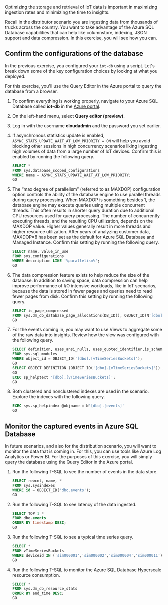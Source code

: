 <!--Exercise - Configure streaming simulation for the IoT solution

	- Columnstore example
	- Data compression example?
	- Show a time-series example of aggregations
	- JSON example
    - Index example

-->

Optimizing the storage and retrieval of IoT data is important in maximizing ingestion rates and minimizing the time to insights.

Recall in the distributor scenario you are ingesting data from thousands of trucks across the country. You want to take advantage of the Azure SQL Database capabilities that can help like columnstore, indexing, JSON support and data compression. In this exercise, you will see how you can.

## Confirm the configurations of the database

In the previous exercise, you configured your `iot-db` using a script. Let's break down some of the key configuration choices by looking at what you deployed.

For this exercise, you'll use the Query Editor in the Azure portal to query the database from a browser.

1. To confirm everything is working properly, navigate to your Azure SQL Database called **iot-db** in the [Azure portal](https://portal.azure.com/learn.docs.microsoft.com/?azure-portal=true).

1. On the left-hand menu, select **Query editor (preview)**.

1. Log in with the username **cloudadmin** and the password you set earlier.

1. If asynchronous statistics update is enabled, `ASYNC_STATS_UPDATE_WAIT_AT_LOW_PRIORITY = ON` will help you avoid blocking other sessions in high concurrency scenarios liking ingesting high volumes of data from a large number of IoT devices. Confirm this is enabled by running the following query.

    ```sql
    SELECT *
    FROM sys.database_scoped_configurations
    WHERE name = ASYNC_STATS_UPDATE_WAIT_AT_LOW_PRIORITY;
    GO
    ```

1. The “max degree of parallelism” (referred to as MAXDOP) configuration option controls the ability of the database engine to use parallel threads during query processing. When MAXDOP is something besides 1, the database engine may execute queries using multiple concurrent threads. This often results in shorter query duration due to additional CPU resources used for query processing. The number of concurrently executing threads, and the resulting CPU utilization, depends on the MAXDOP value. Higher values generally result in more threads and higher resource utilization. After years of analyzing customer data, MAXDOP=8 has been set as the default for Azure SQL Database and Managed Instance. Confirm this setting by running the following query.

    ```sql
    SELECT name, value_in_use
    FROM sys.configurations
    WHERE description LIKE '%parallelism%';
    GO
    ```

1. The data compression feature exists to help reduce the size of the database. In addition to saving space, data compression can help improve performance of I/O intensive workloads, like in IoT scenarios, because the data is stored in fewer pages and queries need to read fewer pages from disk. Confirm this setting by running the following query.

    ```sql
    SELECT is_page_compressed
    FROM sys.dm_db_database_page_allocations(DB_ID(), OBJECT_ID(N'[dbo].[events]'), 0, 1, 'DETAILED');
    GO
    ```

1. For the events coming in, you may want to use Views to aggregate some of the raw data into insights. Review how the view was configured with the following query.

    ```sql
    SELECT definition, uses_ansi_nulls, uses_quoted_identifier,is_schema_bound
    FROM sys.sql_modules
    WHERE object_id = OBJECT_ID('[dbo].[vTimeSeriesBuckets]');
    GO
    SELECT OBJECT_DEFINITION (OBJECT_ID('[dbo].[vTimeSeriesBuckets]')) AS ObjectDefinition;
    GO
    EXEC sp_helptext '[dbo].[vTimeSeriesBuckets]';
    GO
    ```

1. Both clustered and nonclustered indexes are used in the scenario. Explore the indexes with the following query.

    ```sql
    EXEC sys.sp_helpindex @objname = N'[dbo].[events]'
    GO
    ```

## Monitor the captured events in Azure SQL Database
In future scenarios, and also for the distribution scenario, you will want to monitor the data that is coming in. For this, you can use tools like Azure Log Analytics or Power BI. For the purposes of this exercise, you will simply query the database using the Query Editor in the Azure portal.

1. Run the following T-SQL to see the number of events in the data store.

    ```sql
    SELECT rowcnt, name, * 
    FROM sys.sysindexes 
    WHERE id = OBJECT_ID('dbo.events');
    GO
    ```

1. Run the following T-SQL to see latency of the data ingested.

    ```sql
    SELECT TOP 1 * 
    FROM dbo.events 
    ORDER BY timestamp DESC;
    GO
    ```

1. Run the following T-SQL to see a typical time series query.

    ```sql
    SELECT * 
    FROM vTimeSeriesBuckets 
    WHERE deviceid IN ('sim000001','sim000002','sim000004','sim000011') ORDER BY timeslot DESC, deviceid;
    GO
    ```

1. Run the following T-SQL to monitor the Azure SQL Database Hyperscale resource consumption.

    ```sql
    SELECT * 
    FROM sys.dm_db_resource_stats 
    ORDER BY end_time DESC;
    GO
    ```
